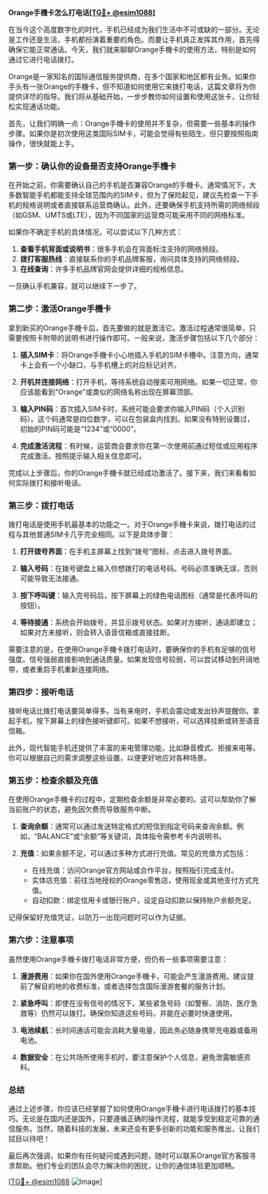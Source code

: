 **Orange手機卡怎么打电话[[TG💪+ @esim1088](https://t.me/s/esim1088)]**

在当今这个高度数字化的时代，手机已经成为我们生活中不可或缺的一部分。无论是工作还是生活，手机都扮演着重要的角色。而要让手机真正发挥其作用，首先得确保它能正常通话。今天，我们就来聊聊Orange手機卡的使用方法，特别是如何通过它进行电话拨打。

Orange是一家知名的国际通信服务提供商，在多个国家和地区都有业务。如果你手头有一张Orange的手機卡，但不知道如何使用它来拨打电话，这篇文章将为你提供详尽的指导。我们将从基础开始，一步步教你如何设置和使用这张卡，让你轻松实现通话功能。

首先，让我们明确一点：Orange手機卡的使用并不复杂，但需要一些基本的操作步骤。如果你是初次使用这类国际SIM卡，可能会觉得有些陌生，但只要按照指南操作，很快就能上手。

### **第一步：确认你的设备是否支持Orange手機卡**

在开始之前，你需要确认自己的手机是否兼容Orange的手機卡。通常情况下，大多数智能手机都能支持全球范围内的SIM卡，但为了保险起见，建议先检查一下手机的规格说明或者直接联系运营商确认。此外，还要确保手机支持所需的网络频段（如GSM、UMTS或LTE），因为不同国家的运营商可能采用不同的网络标准。

如果你不确定手机的具体情况，可以尝试以下几种方式：

1. **查看手机背面或说明书**：很多手机会在背面标注支持的网络频段。
2. **拨打客服热线**：直接联系你的手机品牌客服，询问具体支持的网络频段。
3. **在线查询**：许多手机品牌官网会提供详细的规格信息。

一旦确认手机兼容，就可以继续下一步了。

### **第二步：激活Orange手機卡**

拿到新买的Orange手機卡后，首先要做的就是激活它。激活过程通常很简单，只需要按照卡附带的说明书进行操作即可。一般来说，激活步骤包括以下几个部分：

1. **插入SIM卡**：将Orange手機卡小心地插入手机的SIM卡槽中。注意方向，通常卡上会有一个小缺口，与手机槽上的对应标记对齐。
   
2. **开机并连接网络**：打开手机，等待系统自动搜索可用网络。如果一切正常，你应该能看到“Orange”或类似的网络名称出现在屏幕顶部。

3. **输入PIN码**：首次插入SIM卡时，系统可能会要求你输入PIN码（个人识别码）。这个码通常是四位数字，可以在包装盒内找到。如果没有特别设置过，初始的PIN码可能是“1234”或“0000”。

4. **完成激活流程**：有时候，运营商会要求你在第一次使用前通过短信或应用程序完成激活。按照提示输入相关信息即可。

完成以上步骤后，你的Orange手機卡就已经成功激活了。接下来，我们来看看如何实际拨打和接听电话。

### **第三步：拨打电话**

拨打电话是使用手机最基本的功能之一。对于Orange手機卡来说，拨打电话的过程与其他普通SIM卡几乎完全相同。以下是具体步骤：

1. **打开拨号界面**：在手机主屏幕上找到“拨号”图标，点击进入拨号界面。

2. **输入号码**：在拨号键盘上输入你想拨打的电话号码。号码必须准确无误，否则可能导致无法接通。

3. **按下呼叫键**：输入完号码后，按下屏幕上的绿色电话图标（通常是代表呼叫的按钮）。

4. **等待接通**：系统会开始拨号，并显示拨号状态。如果对方接听，通话即建立；如果对方未接听，则会转入语音信箱或直接挂断。

需要注意的是，在使用Orange手機卡拨打电话时，要确保你的手机有足够的信号强度。信号强弱直接影响到通话质量。如果发现信号较弱，可以尝试移动到开阔地带，或者重启手机重新连接网络。

### **第四步：接听电话**

接听电话比拨打电话要简单得多。当有来电时，手机会震动或发出铃声提醒你。拿起手机，按下屏幕上的绿色接听键即可。如果不想接听，可以选择挂断或转至语音信箱。

此外，现代智能手机还提供了丰富的来电管理功能，比如静音模式、拒接来电等。你可以根据自己的需求调整这些设置，以便更好地应对各种场景。

### **第五步：检查余额及充值**

在使用Orange手機卡的过程中，定期检查余额是非常必要的。这可以帮助你了解当前账户的状态，避免因欠费而导致服务中断。

1. **查询余额**：通常可以通过发送特定格式的短信到指定号码来查询余额。例如，“BALANCE”或“余额”等关键词，具体指令需参考卡内说明书。

2. **充值**：如果余额不足，可以通过多种方式进行充值。常见的充值方式包括：

   - 在线充值：访问Orange官方网站或合作平台，按照指引完成支付。
   - 实体店充值：前往当地授权的Orange零售店，使用现金或其他支付方式充值。
   - 自动扣款：绑定信用卡或银行账户，设定自动扣款以保持账户余额充足。

记得保留好充值凭证，以防万一出现问题时可以作为证据。

### **第六步：注意事项**

虽然使用Orange手機卡拨打电话非常方便，但仍有一些事项需要注意：

1. **漫游费用**：如果你在国外使用Orange手機卡，可能会产生漫游费用。建议提前了解目的地的收费标准，或者选择包含国际漫游套餐的服务计划。

2. **紧急呼叫**：即使在没有信号的情况下，某些紧急号码（如警察、消防、医疗急救等）仍然可以拨打。确保你知道这些号码，并能在必要时快速使用。

3. **电池续航**：长时间通话可能会消耗大量电量，因此务必随身携带充电器或备用电池。

4. **数据安全**：在公共场所使用手机时，要注意保护个人信息，避免泄露敏感资料。

### **总结**

通过上述步骤，你应该已经掌握了如何使用Orange手機卡进行电话拨打的基本技巧。无论是在国内还是国外，只要遵循正确的操作流程，就能享受到稳定可靠的通信服务。当然，随着科技的发展，未来还会有更多创新的功能和服务推出，让我们拭目以待吧！

最后再次强调，如果你有任何疑问或遇到问题，随时可以联系Orange官方客服寻求帮助。他们专业的团队会尽力解决你的困扰，让你的通信体验更加顺畅。

[[TG💪+ @esim1088](https://t.me/s/esim1088) ![Image](https://i.postimg.cc/4NQfJmqS/Snipaste-2025-05-13-00-14-12.png)]